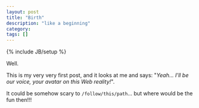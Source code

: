```yaml
---
layout: post
title: "Birth"
description: "like a beginning"
category: 
tags: []
---
```

{% include JB/setup %}

Well.

This is my very very first post, and it looks at me and says: "*Yeah... I'll be our voice, your avatar on this Web reality!*".

It could be somehow scary to `/follow/this/path`... but where would be the fun then!!!
